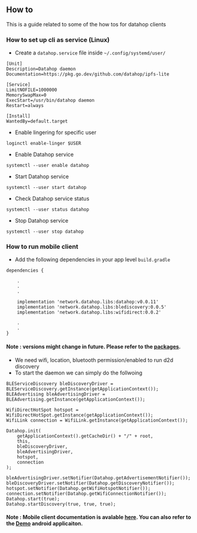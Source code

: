 <style>
  .md-typeset h1,
  .md-content__button {
    display: none;
  }
</style>

## How to

This is a guide related to some of the how tos for datahop clients

### How to set up cli as service (Linux)

- Create a `datahop.service` file inside `~/.config/systemd/user/`

```
[Unit]
Description=Datahop daemon
Documentation=https://pkg.go.dev/github.com/datahop/ipfs-lite

[Service]
LimitNOFILE=1000000
MemorySwapMax=0
ExecStart=/usr/bin/datahop daemon
Restart=always

[Install]
WantedBy=default.target
```

- Enable lingering for specific user

```
loginctl enable-linger $USER
```

- Enable Datahop service

```
systemctl --user enable datahop
```

- Start Datahop service

```
systemctl --user start datahop
```

- Check Datahop service status

```
systemctl --user status datahop
```

- Stop Datahop service

```
systemctl --user stop datahop
```

### How to run mobile client

- Add the following dependencies in your app level `build.gradle`

```
dependencies {

    .
    .
    .

    implementation 'network.datahop.libs:datahop:v0.0.11'
    implementation 'network.datahop.libs:blediscovery:0.0.5'
    implementation 'network.datahop.libs:wifidirect:0.0.2'

    .
    .
}
```

#### Note : versions might change in future. Please refer to the  [packages](https://github.com/orgs/datahop/packages?repo_name=ipfs-lite).

- We need wifi, location, bluetooth permission/enabled to run d2d discovery
- To start the daemon we can simply do the follwoing

```
BLEServiceDiscovery bleDiscoveryDriver = BLEServiceDiscovery.getInstance(getApplicationContext());
BLEAdvertising bleAdvertisingDriver = BLEAdvertising.getInstance(getApplicationContext());

WifiDirectHotSpot hotspot = WifiDirectHotSpot.getInstance(getApplicationContext());
WifiLink connection = WifiLink.getInstance(getApplicationContext());

Datahop.init(
    getApplicationContext().getCacheDir() + "/" + root,
    this,
    bleDiscoveryDriver,
    bleAdvertisingDriver,
    hotspot,
    connection
);

bleAdvertisingDriver.setNotifier(Datahop.getAdvertisementNotifier());
bleDiscoveryDriver.setNotifier(Datahop.getDiscoveryNotifier());
hotspot.setNotifier(Datahop.getWifiHotspotNotifier());
connection.setNotifier(Datahop.getWifiConnectionNotifier());
Datahop.start(true);
Datahop.startDiscovery(true, true, true);
```

#### Note : Mobile client documentation is avalable  [here](https://pkg.go.dev/github.com/datahop/ipfs-lite/mobile). You can also refer to the [Demo](https://github.com/datahop/datahop-android-demo) android applicaiton.
